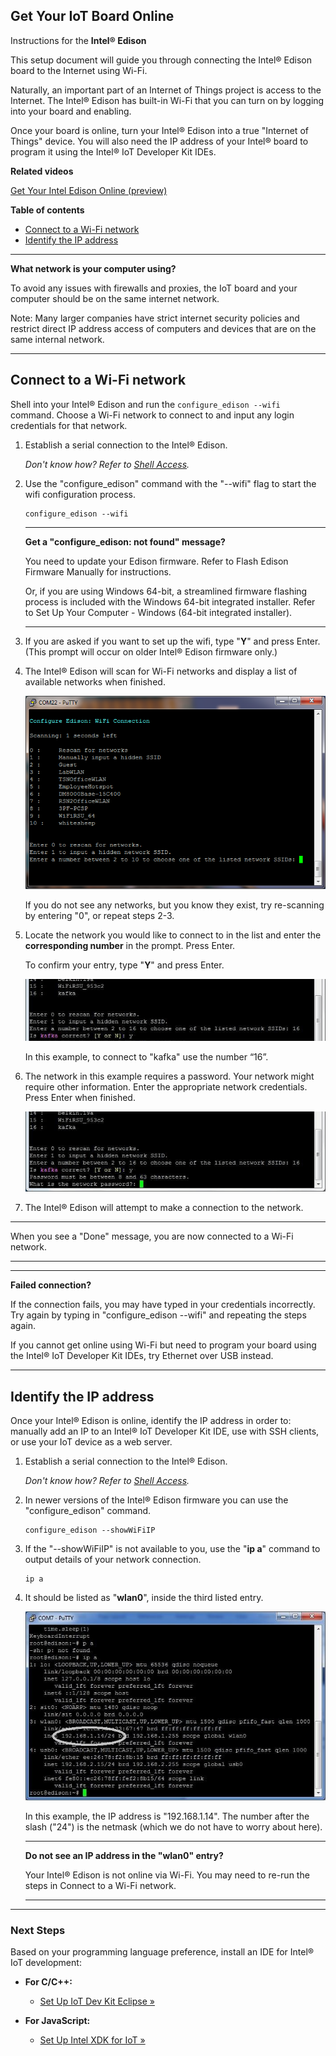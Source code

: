 ## Get Your IoT Board Online

Instructions for the **Intel® Edison**

This setup document will guide you through connecting the Intel® Edison board to the Internet using Wi-Fi.

Naturally, an important part of an Internet of Things project is access to the Internet. The Intel® Edison has built-in Wi-Fi that you can turn on by logging into your board and enabling.

Once your board is online, turn your Intel® Edison into a true "Internet of Things" device. You will also need the IP address of your Intel® board to program it using the Intel® IoT Developer Kit IDEs.

**Related videos**

[Get Your Intel Edison Online (preview)]()


**Table of contents**

* [Connect to a Wi-Fi network](#connect-to-a-wi-fi-network)
* [Identify the IP address](#identify-the-IP-address)

---

**What network is your computer using?**

To avoid any issues with firewalls and proxies, the IoT board and your computer should be on the same internet network. 

Note: Many larger companies have strict internet security policies and restrict direct IP address access of computers and devices that are on the same internal network. 

---


## Connect to a Wi-Fi network

Shell into your Intel® Edison and run the `configure_edison --wifi` command. Choose a Wi-Fi network to connect to and input any login credentials for that network.

1. Establish a serial connection to the Intel® Edison.

	_Don't know how? Refer to [Shell Access](../README.md#3-shell-access)._

2. Use the "configure_edison" command with the "--wifi" flag to start the wifi configuration process.

	```
	configure_edison --wifi
	```

	---

	**Get a "configure_edison: not found" message?**
	
	You need to update your Edison firmware. Refer to Flash Edison Firmware Manually for instructions. 
	
	Or, if you are using Windows 64-bit, a streamlined firmware flashing process is included with the Windows 64-bit integrated installer. Refer to Set Up Your Computer - Windows (64-bit integrated installer).

	---

1. If you are asked if you want to set up the wifi, type "**Y**" and press Enter. (This prompt will occur on older Intel® Edison firmware only.)

1. The Intel® Edison will scan for Wi-Fi networks and display a list of available networks when finished.

	![A list of Wi-Fi networks](images/list_of_networks.png)

	If you do not see any networks, but you know they exist, try re-scanning by entering "0", or repeat steps 2-3.

1. Locate the network you would like to connect to in the list and enter the **corresponding number** in the prompt. Press Enter. 

	To confirm your entry, type "**Y**" and press Enter.

	![Type 'Y' to confirm entry](images/network_connection_confirmation.png)

	In this example, to connect to "kafka" use the number “16”.

1. The network in this example requires a password. Your network might require other information. Enter the appropriate network credentials. Press Enter when finished. 

	![Network password prompt](images/network_password_prompt.png)

1. The Intel® Edison will attempt to make a connection to the network.

---

When you see a "Done" message, you are now connected to a Wi-Fi network.

---

---

**Failed connection?**

If the connection fails, you may have typed in your credentials incorrectly.  Try again by typing in "configure_edison --wifi" and repeating the steps again.

If you cannot get online using Wi-Fi but need to program your board using the Intel® IoT Developer Kit IDEs, try Ethernet over USB instead.

---

## Identify the IP address

Once your Intel® Edison is online, identify the IP address in order to: manually add an IP to an Intel® IoT Developer Kit IDE, use with SSH clients, or use your IoT device as a web server.

1. Establish a serial connection to the Intel® Edison.

	_Don't know how? Refer to [Shell Access](../README.md#3-shell-access)._

2. In newer versions of the Intel® Edison firmware you can use the "configure_edison" command.

	```
	configure_edison --showWiFiIP
	```

3. If the "--showWiFiIP" is not available to you, use the "**ip a**" command to output details of your network connection.

	```
	ip a
	```

4. It should be listed as "**wlan0**", inside the third listed entry. 

	![Result after running 'ip a' command with wlan0 entry highlighted](images/ip_a_result-wlan0_highlighted.jpg)

	In this example, the IP address is "192.168.1.14". The number after the slash ("24") is the netmask (which we do not have to worry about here).


	---
	
	**Do not see an IP address in the "wlan0" entry?**
	
	Your Intel® Edison is not online via Wi-Fi. You may need to re-run the steps in Connect to a Wi-Fi network.

	----
	
---

### Next Steps

Based on your programming language preference, install an IDE for Intel® IoT development:

* **For C/C++:**
  * [Set Up IoT Dev Kit Eclipse »](../set_up_eclipse/setup.md)

* **For JavaScript:**
  * [Set Up Intel XDK for IoT »](../set_up_xdk/setup.md)
